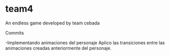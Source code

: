 # team4

An endless game developed by team cebada

Commits

-Implementando animaciones del personaje
	Aplico las transiciones entre las animaciones creadas anteriormente del personaje.